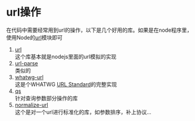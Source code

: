 # url操作

在代码中需要经常用到url的操作，以下是几个好用的库。如果是在node程序里，使用Node的[url](https://nodejs.org/dist/latest-v12.x/docs/api/url.html)模块即可

1. [url](https://www.npmjs.com/package/url)  
  这个库基本就是nodejs里面的url模拟的实现
2. [url-parse](https://www.npmjs.com/package/url-parse)  
  类似的
3. [whatwg-url](https://www.npmjs.com/package/whatwg-url)  
  这是个WHATWG [URL Standard](https://url.spec.whatwg.org/)的完整实现
4. [qs](https://www.npmjs.com/package/qs)  
  针对查询参数部分操作的库
5. [normalize-url](https://www.npmjs.com/package/normalize-url)  
  这个是对一个url进行标准化的库，如参数排序，补上协议...

